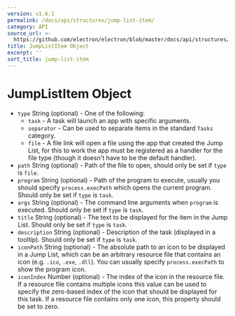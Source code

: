 ```yaml
---
version: v1.6.1
permalink: /docs/api/structures/jump-list-item/
category: API
source_url: >-
  https://github.com/electron/electron/blob/master/docs/api/structures/jump-list-item.md
title: JumpListItem Object
excerpt: ''
sort_title: jump-list-item
---
```

# JumpListItem Object

*   `type` String (optional) - One of the following:
    *   `task` - A task will launch an app with specific arguments.
    *   `separator` - Can be used to separate items in the standard `Tasks` category.
    *   `file` - A file link will open a file using the app that created the Jump List, for this to work the app must be registered as a handler for the file type (though it doesn't have to be the default handler).
*   `path` String (optional) - Path of the file to open, should only be set if `type` is `file`.
*   `program` String (optional) - Path of the program to execute, usually you should specify `process.execPath` which opens the current program. Should only be set if `type` is `task`.
*   `args` String (optional) - The command line arguments when `program` is executed. Should only be set if `type` is `task`.
*   `title` String (optional) - The text to be displayed for the item in the Jump List. Should only be set if `type` is `task`.
*   `description` String (optional) - Description of the task (displayed in a tooltip). Should only be set if `type` is `task`.
*   `iconPath` String (optional) - The absolute path to an icon to be displayed in a Jump List, which can be an arbitrary resource file that contains an icon (e.g. `.ico`, `.exe`, `.dll`). You can usually specify `process.execPath` to show the program icon.
*   `iconIndex` Number (optional) - The index of the icon in the resource file. If a resource file contains multiple icons this value can be used to specify the zero-based index of the icon that should be displayed for this task. If a resource file contains only one icon, this property should be set to zero.

